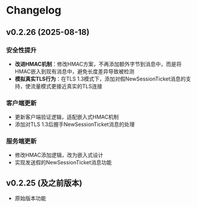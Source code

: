 # Changelog

## v0.2.26 (2025-08-18)

### 安全性提升

- **改进HMAC机制**：修改HMAC方案，不再添加额外字节到消息中，而是将HMAC嵌入到现有消息中，避免长度差异导致被检测
- **模拟真实TLS行为**：在TLS
  1.3模式下，添加对假NewSessionTicket消息的支持，使流量模式更接近真实的TLS连接

### 客户端更新

- 更新客户端验证逻辑，适配嵌入式HMAC机制
- 添加对TLS 1.3后握手NewSessionTicket消息的处理

### 服务端更新

- 修改HMAC添加逻辑，改为嵌入式设计
- 实现发送假的NewSessionTicket消息功能

## v0.2.25 (及之前版本)

- 原始版本功能
